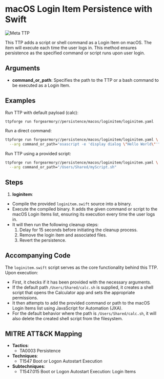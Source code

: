 # macOS Login Item Persistence with Swift

![Meta TTP](https://img.shields.io/badge/Meta_TTP-blue)

This TTP adds a script or shell command as a Login Item on macOS. The item
will execute each time the user logs in. This method ensures persistence as
the specified command or script runs upon user login.

## Arguments

- **command_or_path**: Specifies the path to the TTP or a bash command
  to be executed as a Login Item.

## Examples

Run TTP with default payload (calc):

```bash
ttpforge run forgearmory//persistence/macos/loginitem/loginitem.yaml
```

Run a direct command:

```bash
ttpforge run forgearmory//persistence/macos/loginitem/loginitem.yaml \
  --arg command_or_path="osascript -e 'display dialog \"Hello World\"'"
```

Run TTP using a provided script:

```bash
ttpforge run forgearmory//persistence/macos/loginitem/loginitem.yaml \
  --arg command_or_path="/Users/Shared/myScript.sh"
```

## Steps

1. **loginitem**:
  - Compile the provided `loginitem.swift` source into a binary.
  - Execute the compiled binary. It adds the given command or script to the
    macOS Login Items list, ensuring its execution every time the user logs
    in.
  - It will then run the following cleanup steps:
    1. Delay for 15 seconds before initiating the cleanup process.
    1. Remove the login item and associated files.
    1. Revert the persistence.

## Accompanying Code

The `loginitem.swift` script serves as the core functionality behind this
TTP. Upon execution:

- First, it checks if it has been provided with the necessary arguments.
- If the default path `/Users/Shared/calc.sh` is supplied, it creates a
  shell script that opens the Calculator app and sets the appropriate permissions.
- It then attempts to add the provided command or path to the macOS Login
  Items list using JavaScript for Automation (JXA).
- For the default behavior where the path is `/Users/Shared/calc.sh`, it
  will also delete the created shell script from the filesystem.

## MITRE ATT&CK Mapping

- **Tactics**:
  - TA0003 Persistence
- **Techniques**:
  - T1547 Boot or Logon Autostart Execution
- **Subtechniques**:
  - T1547.015 Boot or Logon Autostart Execution: Login Items
